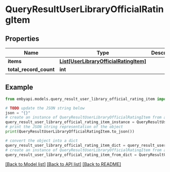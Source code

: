 # QueryResultUserLibraryOfficialRatingItem


## Properties

Name | Type | Description | Notes
------------ | ------------- | ------------- | -------------
**items** | [**List[UserLibraryOfficialRatingItem]**](UserLibraryOfficialRatingItem.md) |  | [optional] 
**total_record_count** | **int** |  | [optional] 

## Example

```python
from embyapi.models.query_result_user_library_official_rating_item import QueryResultUserLibraryOfficialRatingItem

# TODO update the JSON string below
json = "{}"
# create an instance of QueryResultUserLibraryOfficialRatingItem from a JSON string
query_result_user_library_official_rating_item_instance = QueryResultUserLibraryOfficialRatingItem.from_json(json)
# print the JSON string representation of the object
print(QueryResultUserLibraryOfficialRatingItem.to_json())

# convert the object into a dict
query_result_user_library_official_rating_item_dict = query_result_user_library_official_rating_item_instance.to_dict()
# create an instance of QueryResultUserLibraryOfficialRatingItem from a dict
query_result_user_library_official_rating_item_from_dict = QueryResultUserLibraryOfficialRatingItem.from_dict(query_result_user_library_official_rating_item_dict)
```
[[Back to Model list]](../README.md#documentation-for-models) [[Back to API list]](../README.md#documentation-for-api-endpoints) [[Back to README]](../README.md)


